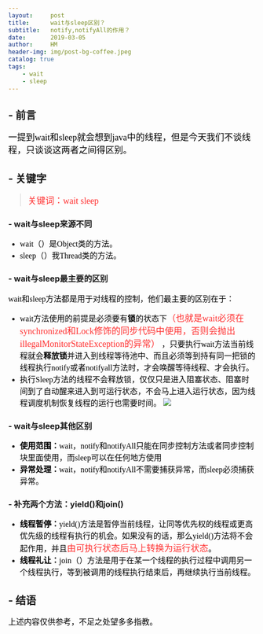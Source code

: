 ```yaml
---
layout:     post
title:      wait与sleep区别？
subtitle:   notify,notifyAll的作用？
date:       2019-03-05
author:     HM
header-img: img/post-bg-coffee.jpeg
catalog: true
tags:
    - wait
    - sleep
---
```


## - 前言

<font color="#000000" size="4" face="宋体">一提到wait和sleep就会想到java中的线程，但是今天我们不谈线程，只谈谈这两者之间得区别。</font>

## - 关键字

><font color="#FF3030" size="4" face="宋体">关键词：wait sleep </font>

### - wait与sleep来源不同

- <font color="#000000" size="3" face="宋体">wait（）是Object类的方法。</font>
- <font color="#000000" size="3" face="宋体">sleep（）我Thread类的方法。</font>

### - wait与sleep最主要的区别

<font color="#000000" size="3" face="宋体">wait和sleep方法都是用于对线程的控制，他们最主要的区别在于：</font>

- <font color="#000000" size="3" face="宋体">wait方法使用的前提是必须要有<strong>锁</strong>的状态下<font color="#FF3030" size="4" face="宋体">（也就是wait必须在synchronized和Lock修饰的同步代码中使用，否则会抛出illegalMonitorStateException的异常）</font> ，只要执行wait方法当前线程就会<strong>释放锁</strong>并进入到线程等待池中、而且必须等到</strong>持有同一把锁的线程</strong>执行notify或者notifyall方法时，才会唤醒等待线程、才会执行。</font>
- <font color="#000000" size="3" face="宋体">执行Sleep方法的线程不会释放锁，仅仅只是进入阻塞状态、阻塞时间到了自动醒来进入到可运行状态，不会马上进入运行状态，因为线程调度机制恢复线程的运行也需要时间。</font>
![](https://img-blog.csdn.net/20180410100326845)

### - wait与sleep其他区别

- <font color="#000000" size="3" face="宋体"><strong>使用范围：</strong>wait，notify和notifyAll只能在同步控制方法或者同步控制块里面使用，而sleep可以在任何地方使用</font>
- <font color="#000000" size="3" face="宋体"><strong>异常处理：</strong>wait，notify和notifyAll不需要捕获异常，而sleep必须捕获异常。 </font>

### - 补充两个方法：yield()和join()

- <font color="#000000" size="3" face="宋体"><strong>线程暂停：</strong>yield()方法是暂停当前线程，让同等优先权的线程或更高优先级的线程有执行的机会。如果没有的话，那么yield()方法将不会起作用，并且<font color="#FF3030" size="4" face="宋体">由可执行状态后马上转换为运行状态</font>。</font>
- <font color="#000000" size="3" face="宋体"><strong>线程礼让：</strong>join（）方法是用于在某一个线程的执行过程中调用另一个线程执行，等到被调用的线程执行结束后，再继续执行当前线程。</font>


## - 结语

<font color="#000000" size="3" face="宋体">上述内容仅供参考，不足之处望多多指教。</font>



